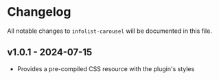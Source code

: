 # Changelog

All notable changes to `infolist-carousel` will be documented in this file.

## v1.0.1 - 2024-07-15

- Provides a pre-compiled CSS resource with the plugin's styles
